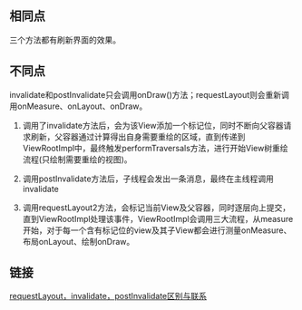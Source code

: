 ## 相同点

三个方法都有刷新界面的效果。

## 不同点

invalidate和postInvalidate只会调用onDraw()方法；requestLayout则会重新调用onMeasure、onLayout、onDraw。

1. 调用了invalidate方法后，会为该View添加一个标记位，同时不断向父容器请求刷新，父容器通过计算得出自身需要重绘的区域，直到传递到ViewRootImpl中，最终触发performTraversals方法，进行开始View树重绘流程(只绘制需要重绘的视图)。

2. 调用postInvalidate方法后，子线程会发出一条消息，最终在主线程调用invalidate

3. 调用requestLayout2方法，会标记当前View及父容器，同时逐层向上提交，直到ViewRootImpl处理该事件，ViewRootImpl会调用三大流程，从measure开始，对于每一个含有标记位的view及其子View都会进行测量onMeasure、布局onLayout、绘制onDraw。

## 链接
[requestLayout，invalidate，postInvalidate区别与联系](https://www.kancloud.cn/aslai/interview-guide/1126390)